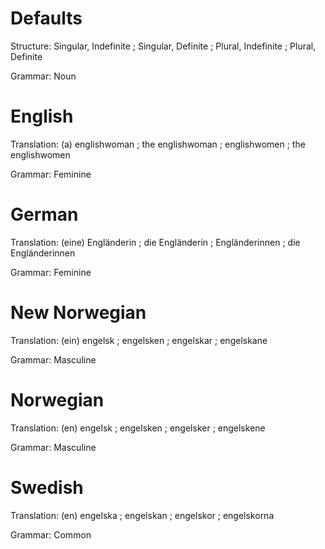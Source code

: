 Defaults
========

Structure: Singular, Indefinite ; Singular, Definite ; Plural, Indefinite ; Plural, Definite

Grammar:   Noun



English
=======

Translation: (a) englishwoman ; the englishwoman ; englishwomen ; the englishwomen

Grammar:     Feminine



German
======

Translation: (eine) Engländerin ; die Engländerin ; Engländerinnen ; die Engländerinnen

Grammar:     Feminine



New Norwegian
=============

Translation: (ein) engelsk ; engelsken ; engelskar ; engelskane

Grammar:     Masculine



Norwegian
=========

Translation: (en) engelsk ; engelsken ; engelsker ; engelskene

Grammar:     Masculine



Swedish
=======

Translation: (en) engelska ; engelskan ; engelskor ; engelskorna

Grammar:     Common

